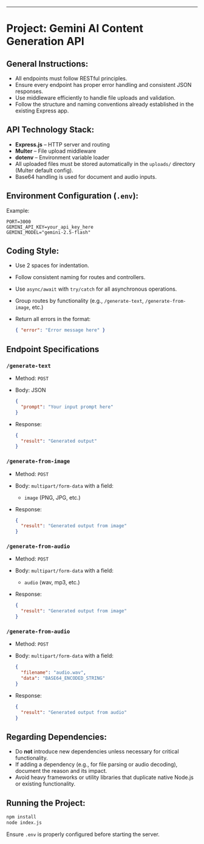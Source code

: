 
---

# Project: Gemini AI Content Generation API

## General Instructions:

* All endpoints must follow RESTful principles.
* Ensure every endpoint has proper error handling and consistent JSON responses.
* Use middleware efficiently to handle file uploads and validation.
* Follow the structure and naming conventions already established in the existing Express app.

## API Technology Stack:

* **Express.js** – HTTP server and routing
* **Multer** – File upload middleware
* **dotenv** – Environment variable loader
* All uploaded files must be stored automatically in the `uploads/` directory (Multer default config).
* Base64 handling is used for document and audio inputs.

## Environment Configuration (`.env`):

Example:

```
PORT=3000
GEMINI_API_KEY=your_api_key_here
GEMINI_MODEL="gemini-2.5-flash"
```

## Coding Style:

* Use 2 spaces for indentation.
* Follow consistent naming for routes and controllers.
* Use `async/await` with `try/catch` for all asynchronous operations.
* Group routes by functionality (e.g., `/generate-text`, `/generate-from-image`, etc.)
* Return all errors in the format:

  ```json
  { "error": "Error message here" }
  ```

## Endpoint Specifications

### `/generate-text`

* Method: `POST`
* Body: JSON

  ```json
  {
    "prompt": "Your input prompt here"
  }
  ```
* Response:

  ```json
  {
    "result": "Generated output"
  }
  ```

### `/generate-from-image`

* Method: `POST`
* Body: `multipart/form-data` with a field:

  * `image` (PNG, JPG, etc.)
* Response:

  ```json
  {
    "result": "Generated output from image"
  }
  ```

### `/generate-from-audio`

* Method: `POST`
* Body: `multipart/form-data` with a field:

  * `audio` (wav, mp3, etc.)
* Response:

  ```json
  {
    "result": "Generated output from image"
  }
  ```

### `/generate-from-audio`

* Method: `POST`
* Body: `multipart/form-data` with a field:

  ```json
  {
    "filename": "audio.wav",
    "data": "BASE64_ENCODED_STRING"
  }
  ```
* Response:

  ```json
  {
    "result": "Generated output from audio"
  }
  ```

## Regarding Dependencies:

* Do **not** introduce new dependencies unless necessary for critical functionality.
* If adding a dependency (e.g., for file parsing or audio decoding), document the reason and its impact.
* Avoid heavy frameworks or utility libraries that duplicate native Node.js or existing functionality.

## Running the Project:

```bash
npm install
node index.js
```

Ensure `.env` is properly configured before starting the server.


